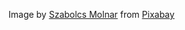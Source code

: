 Image by <a href="https://pixabay.com/users/molnarszabolcserdely-2742379/?utm_source=link-attribution&utm_medium=referral&utm_campaign=image&utm_content=7470781">Szabolcs Molnar</a> from <a href="https://pixabay.com//?utm_source=link-attribution&utm_medium=referral&utm_campaign=image&utm_content=7470781">Pixabay</a> 